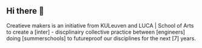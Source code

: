 ## Hi there 👋

Creatieve makers is an initiative from KULeuven and LUCA | School of Arts to create a [inter] - discplinairy collective practice between [engineers] doing [summerschools] to futureproof our disciplines for the next [7] years.
